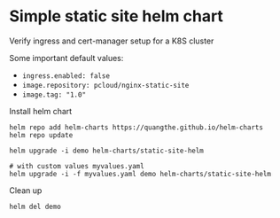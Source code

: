 # Simple static site helm chart

Verify ingress and cert-manager setup for a K8S cluster

Some important default values:
- `ingress.enabled: false`
- `image.repository: pcloud/nginx-static-site`
- `image.tag: "1.0"`

Install helm chart
```
helm repo add helm-charts https://quangthe.github.io/helm-charts
helm repo update

helm upgrade -i demo helm-charts/static-site-helm

# with custom values myvalues.yaml
helm upgrade -i -f myvalues.yaml demo helm-charts/static-site-helm
```

Clean up
```
helm del demo
```